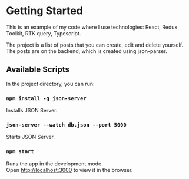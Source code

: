 # Getting Started

This is an example of my code where I use technologies: React, Redux Toolkit, RTK query, Typescript.

The project is a list of posts that you can create, edit and delete yourself. The posts are on the backend, which is created using json-parser.

## Available Scripts

In the project directory, you can run:

### `npm install -g json-server`

Installs JSON Server.

### `json-server --watch db.json --port 5000`

Starts JSON Server.

### `npm start`

Runs the app in the development mode.\
Open [http://localhost:3000](http://localhost:3000) to view it in the browser.
